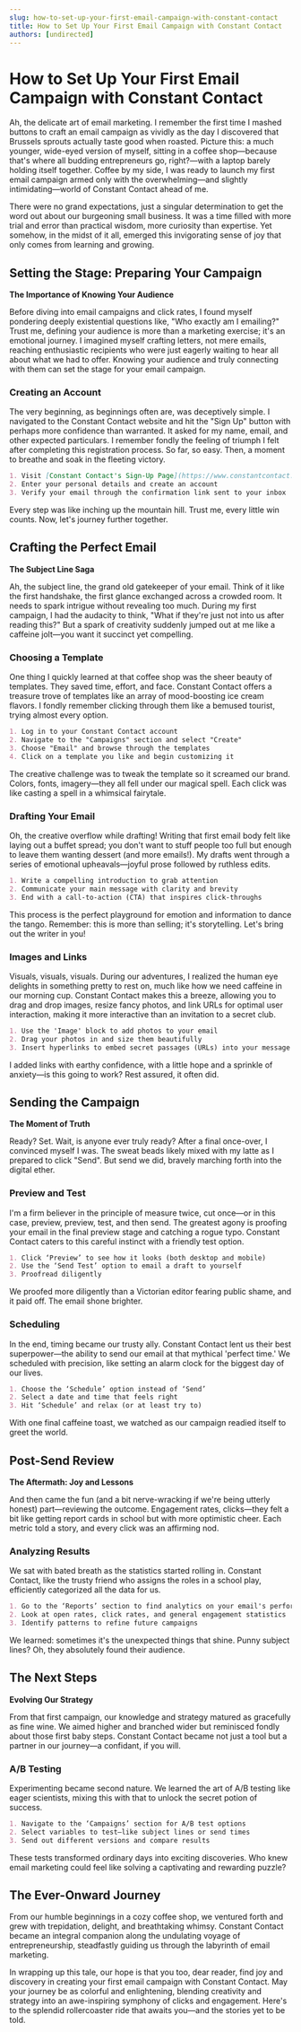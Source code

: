 ```yaml
---
slug: how-to-set-up-your-first-email-campaign-with-constant-contact
title: How to Set Up Your First Email Campaign with Constant Contact
authors: [undirected]
---
```



# How to Set Up Your First Email Campaign with Constant Contact

Ah, the delicate art of email marketing. I remember the first time I mashed buttons to craft an email campaign as vividly as the day I discovered that Brussels sprouts actually taste good when roasted. Picture this: a much younger, wide-eyed version of myself, sitting in a coffee shop—because that's where all budding entrepreneurs go, right?—with a laptop barely holding itself together. Coffee by my side, I was ready to launch my first email campaign armed only with the overwhelming—and slightly intimidating—world of Constant Contact ahead of me.

There were no grand expectations, just a singular determination to get the word out about our burgeoning small business. It was a time filled with more trial and error than practical wisdom, more curiosity than expertise. Yet somehow, in the midst of it all, emerged this invigorating sense of joy that only comes from learning and growing.

## Setting the Stage: Preparing Your Campaign

**The Importance of Knowing Your Audience**

Before diving into email campaigns and click rates, I found myself pondering deeply existential questions like, "Who exactly am I emailing?" Trust me, defining your audience is more than a marketing exercise; it's an emotional journey. I imagined myself crafting letters, not mere emails, reaching enthusiastic recipients who were just eagerly waiting to hear all about what we had to offer. Knowing your audience and truly connecting with them can set the stage for your email campaign.

### Creating an Account

The very beginning, as beginnings often are, was deceptively simple. I navigated to the Constant Contact website and hit the "Sign Up" button with perhaps more confidence than warranted. It asked for my name, email, and other expected particulars. I remember fondly the feeling of triumph I felt after completing this registration process. So far, so easy. Then, a moment to breathe and soak in the fleeting victory.

```markdown
1. Visit [Constant Contact's Sign-Up Page](https://www.constantcontact.com/)
2. Enter your personal details and create an account
3. Verify your email through the confirmation link sent to your inbox
```

Every step was like inching up the mountain hill. Trust me, every little win counts. Now, let's journey further together.

## Crafting the Perfect Email

**The Subject Line Saga**

Ah, the subject line, the grand old gatekeeper of your email. Think of it like the first handshake, the first glance exchanged across a crowded room. It needs to spark intrigue without revealing too much. During my first campaign, I had the audacity to think, "What if they're just not into us after reading this?" But a spark of creativity suddenly jumped out at me like a caffeine jolt—you want it succinct yet compelling.

### Choosing a Template

One thing I quickly learned at that coffee shop was the sheer beauty of templates. They saved time, effort, and face. Constant Contact offers a treasure trove of templates like an array of mood-boosting ice cream flavors. I fondly remember clicking through them like a bemused tourist, trying almost every option.

```markdown
1. Log in to your Constant Contact account
2. Navigate to the "Campaigns" section and select "Create"
3. Choose "Email" and browse through the templates
4. Click on a template you like and begin customizing it
```

The creative challenge was to tweak the template so it screamed our brand. Colors, fonts, imagery—they all fell under our magical spell. Each click was like casting a spell in a whimsical fairytale.

### Drafting Your Email

Oh, the creative overflow while drafting! Writing that first email body felt like laying out a buffet spread; you don't want to stuff people too full but enough to leave them wanting dessert (and more emails!). My drafts went through a series of emotional upheavals—joyful prose followed by ruthless edits.

```markdown
1. Write a compelling introduction to grab attention
2. Communicate your main message with clarity and brevity
3. End with a call-to-action (CTA) that inspires click-throughs
```

This process is the perfect playground for emotion and information to dance the tango. Remember: this is more than selling; it's storytelling. Let's bring out the writer in you!

### Images and Links

Visuals, visuals, visuals. During our adventures, I realized the human eye delights in something pretty to rest on, much like how we need caffeine in our morning cup. Constant Contact makes this a breeze, allowing you to drag and drop images, resize fancy photos, and link URLs for optimal user interaction, making it more interactive than an invitation to a secret club.

```markdown
1. Use the 'Image' block to add photos to your email
2. Drag your photos in and size them beautifully
3. Insert hyperlinks to embed secret passages (URLs) into your message
```

I added links with earthy confidence, with a little hope and a sprinkle of anxiety—is this going to work? Rest assured, it often did.

## Sending the Campaign

**The Moment of Truth**

Ready? Set. Wait, is anyone ever truly ready? After a final once-over, I convinced myself I was. The sweat beads likely mixed with my latte as I prepared to click "Send". But send we did, bravely marching forth into the digital ether.

### Preview and Test

I'm a firm believer in the principle of measure twice, cut once—or in this case, preview, preview, test, and then send. The greatest agony is proofing your email in the final preview stage and catching a rogue typo. Constant Contact caters to this careful instinct with a friendly test option.

```markdown
1. Click ‘Preview’ to see how it looks (both desktop and mobile)
2. Use the ‘Send Test’ option to email a draft to yourself
3. Proofread diligently
```

We proofed more diligently than a Victorian editor fearing public shame, and it paid off. The email shone brighter.

### Scheduling

In the end, timing became our trusty ally. Constant Contact lent us their best superpower—the ability to send our email at that mythical 'perfect time.' We scheduled with precision, like setting an alarm clock for the biggest day of our lives.

```markdown
1. Choose the ‘Schedule’ option instead of ‘Send’ 
2. Select a date and time that feels right
3. Hit ‘Schedule’ and relax (or at least try to)
```

With one final caffeine toast, we watched as our campaign readied itself to greet the world.

## Post-Send Review

**The Aftermath: Joy and Lessons**

And then came the fun (and a bit nerve-wracking if we're being utterly honest) part—reviewing the outcome. Engagement rates, clicks—they felt a bit like getting report cards in school but with more optimistic cheer. Each metric told a story, and every click was an affirming nod.

### Analyzing Results

We sat with bated breath as the statistics started rolling in. Constant Contact, like the trusty friend who assigns the roles in a school play, efficiently categorized all the data for us.

```markdown
1. Go to the ‘Reports’ section to find analytics on your email's performance
2. Look at open rates, click rates, and general engagement statistics
3. Identify patterns to refine future campaigns
```

We learned: sometimes it's the unexpected things that shine. Punny subject lines? Oh, they absolutely found their audience.

## The Next Steps

**Evolving Our Strategy**

From that first campaign, our knowledge and strategy matured as gracefully as fine wine. We aimed higher and branched wider but reminisced fondly about those first baby steps. Constant Contact became not just a tool but a partner in our journey—a confidant, if you will.

### A/B Testing

Experimenting became second nature. We learned the art of A/B testing like eager scientists, mixing this with that to unlock the secret potion of success.

```markdown
1. Navigate to the ‘Campaigns’ section for A/B test options
2. Select variables to test—like subject lines or send times
3. Send out different versions and compare results 
```

These tests transformed ordinary days into exciting discoveries. Who knew email marketing could feel like solving a captivating and rewarding puzzle?

## The Ever-Onward Journey

From our humble beginnings in a cozy coffee shop, we ventured forth and grew with trepidation, delight, and breathtaking whimsy. Constant Contact became an integral companion along the undulating voyage of entrepreneurship, steadfastly guiding us through the labyrinth of email marketing.

In wrapping up this tale, our hope is that you too, dear reader, find joy and discovery in creating your first email campaign with Constant Contact. May your journey be as colorful and enlightening, blending creativity and strategy into an awe-inspiring symphony of clicks and engagement. Here's to the splendid rollercoaster ride that awaits you—and the stories yet to be told.